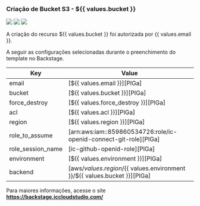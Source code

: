 ### Criação de Bucket S3 - ${{  values.bucket }}  ###

![](https://img.shields.io/github/stars/pocacc/aws-s3-tf.svg) ![](https://img.shields.io/github/forks/pocacc/aws-s3-tf.svg)  ![](https://img.shields.io/github/issues/pocacc/aws-s3-tf.svg)

A criação do recurso ${{  values.bucket }} foi autorizada por {{ values.email }}.

A seguir as configurações selecionadas durante o preenchimento do template no Backstage.

| Key | Value |
| ------ | ------ |
|email | [${{ values.email }}][PlGa] |
|bucket | [${{  values.bucket }}][PlGa] |
|force_destroy | [${{  values.force_destroy }}][PlGa] |
|acl | [${{  values.acl }}][PlGa] |
|region | [${{  values.region }}][PlGa] |
|role_to_assume  | [arn:aws:iam::859860534726:role/ic-openid-connect-git-role][PlGa] |
|role_session_name | [ic-github-openid-role][PlGa] |
|environment | [${{ values.environment }}][PlGa] |
|backend | [aws/${{ values.region }}/${{ values.environment }}/${{ values.bucket }}][PlGa] |

Para maiores informações, acesse o site **https://backstage.iccloudstudio.com/**
